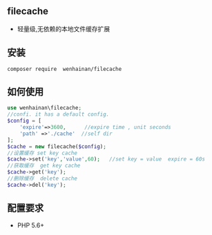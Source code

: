 ## filecache
-  轻量级,无依赖的本地文件缓存扩展
## 安装 
```shell
composer require  wenhainan/filecache
```

## 如何使用
```php
use wenhainan\filecache;
//confi. it has a default config.
$config = [
    'expire'=>3600,      //expire time , unit seconds
    'path' =>'./cache'  //self dir
];
$cache = new filecache($config);
//设置缓存 set key cache
$cache->set('key','value',60);   //set key = value  expire = 60s
//获取缓存  get key cache
$cache->get('key');
//删除缓存  delete cache 
$cache->del('key');  
```

## 配置要求
- PHP 5.6+